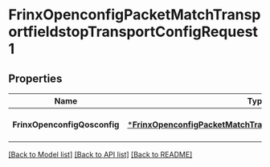 # FrinxOpenconfigPacketMatchTransportfieldstopTransportConfigRequest1

## Properties
Name | Type | Description | Notes
------------ | ------------- | ------------- | -------------
**FrinxOpenconfigQosconfig** | [***FrinxOpenconfigPacketMatchTransportfieldstopTransportConfig**](frinx.openconfig.packet.match.transportfieldstop.transport.Config.md) |  | [optional] [default to null]

[[Back to Model list]](../README.md#documentation-for-models) [[Back to API list]](../README.md#documentation-for-api-endpoints) [[Back to README]](../README.md)


